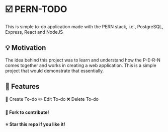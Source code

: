 # :ballot_box_with_check: PERN-TODO

This is simple to-do application made with the PERN stack, i.e., PostgreSQL, Express, React and NodeJS


## :bulb: Motivation

 The idea behind this project was to learn and understand how the P-E-R-N comes together and works in creating a web application. This is a simple project that would demonstrate that essentially. 
 
 
 ## :wrench: Features
 
   :pushpin: Create To-do
   :pencil2:    Edit To-do
   :x:    Delete To-do



#### :fork_and_knife: Fork to contribute!  
#### :star: Star this repo if you like it!
